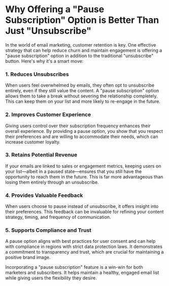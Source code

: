 # Why Offering a "Pause Subscription" Option is Better Than Just "Unsubscribe"

In the world of email marketing, customer retention is key. One effective strategy that can help reduce churn and maintain engagement is offering a "pause subscription" option in addition to the traditional "unsubscribe" button. Here's why it's a smart move:

### 1. Reduces Unsubscribes
When users feel overwhelmed by emails, they often opt to unsubscribe entirely, even if they still value the content. A "pause subscription" option allows them to take a break without severing the relationship completely. This can keep them on your list and more likely to re-engage in the future.

### 2. Improves Customer Experience
Giving users control over their subscription frequency enhances their overall experience. By providing a pause option, you show that you respect their preferences and are willing to accommodate their needs, which can increase customer loyalty.

### 3. Retains Potential Revenue
If your emails are linked to sales or engagement metrics, keeping users on your list—albeit in a paused state—ensures that you still have the opportunity to reach them in the future. This is far more advantageous than losing them entirely through an unsubscribe.

### 4. Provides Valuable Feedback
When users choose to pause instead of unsubscribe, it offers insight into their preferences. This feedback can be invaluable for refining your content strategy, timing, and frequency of communication.

### 5. Supports Compliance and Trust
A pause option aligns with best practices for user consent and can help with compliance in regions with strict data protection laws. It demonstrates a commitment to transparency and trust, which are crucial for maintaining a positive brand image.

Incorporating a "pause subscription" feature is a win-win for both marketers and subscribers. It helps maintain a healthy, engaged email list while giving users the flexibility they desire.
